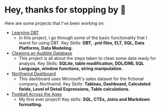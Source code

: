 # Hey, thanks for stopping by :handshake:

Here are some projects that I've been working on:


* [Learning DBT](https://github.com/chickchetwynd/dbt_SF_bike_hire_project)
  * In this project, I go through some of the basic functionality that I learnt for using DBT. Key Skills: __DBT, .yml files, ELT, SQL, Data Platforms, Data Modeling.__
* [Cleaning an Audible Database](https://github.com/chickchetwynd/portfolio/blob/main/Audible/cleaning_audible_database.md)
  * This project is all about the steps taken to clean some data ready for analysis. Key Skills: __SQLite, table modification, DDL/DML SQL Language, window functions, string manipulation.__
* [Northwind Dashboard](https://public.tableau.com/app/profile/chick.chetwynd/viz/NorthwindDashboard_16776253645420/MainPage)
  * This dashboard uses Microsoft's sales dataset for the fictional company, Northwind. Key Skills: __Tableau, Dashboard, Calculated fields, Level of Detail Expressions, Table calculations__. 
* [Football Across the Ages](https://github.com/chickchetwynd/portfolio/blob/main/football/football_across_the_ages.md)
  * My first ever project! Key skills: __SQL, CTEs, Joins and Markdown formatting.__
